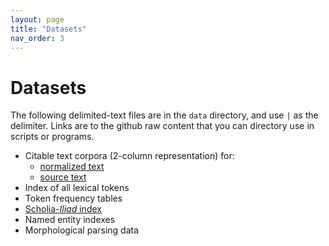 ```yaml
---
layout: page
title: "Datasets"
nav_order: 3
---
```



# Datasets

The following delimited-text files are in the `data` directory, and use `|` as the delimiter.  Links are to the github raw content that you can directory use in scripts or programs.

- Citable text corpora (2-column representation) for:
    - [normalized text](https://raw.githubusercontent.com/hmteditors/composite-summer21/main/data/s21corpus-normed.cex)
    - [source text](https://raw.githubusercontent.com/hmteditors/composite-summer21/main/data/s21corpus-src.cex)    
- Index of all lexical tokens
- Token frequency tables
- [Scholia-*Iliad* index](https://raw.githubusercontent.com/hmteditors/composite-summer21/main/data/scholia-iliad-idx.cex)
- Named entity indexes
- Morphological parsing data